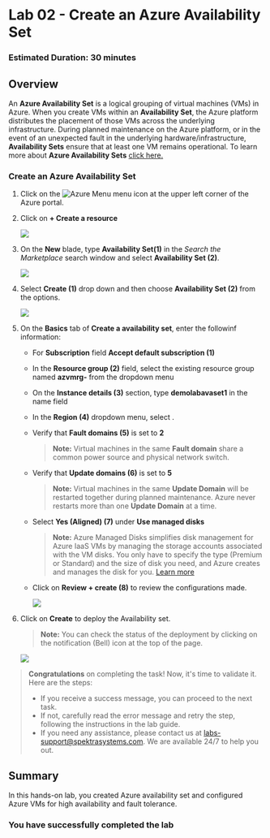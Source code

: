 ﻿# Lab 02 - Create an Azure Availability Set

### Estimated Duration: 30 minutes

## Overview

An **Azure Availability Set** is a logical grouping of virtual machines (VMs) in Azure. When you create VMs within an **Availability Set**, the Azure platform distributes the placement of those VMs across the underlying infrastructure. During planned maintenance on the Azure platform, or in the event of an unexpected fault in the underlying hardware/infrastructure, **Availability Sets** ensure that at least one VM remains operational. To learn more about **Azure Availability Sets** [click here.](https://learn.microsoft.com/en-us/azure/virtual-machines/availability-set-overview)

### Create an Azure Availability Set

1. Click on the ![Azure Menu](images/Hamburger.jpg)  menu icon at the upper left corner of the Azure portal.

3. Click on **+ Create a resource**

    ![](../instructions/images/lab1-image1.png)
   
5. On the **New** blade, type <copy> **Availability Set(1)** </copy> in the _Search the Marketplace_ search window and select **Availability Set (2)**.

    ![](../instructions/images/lab1-image2.png)
    
7. Select **Create (1)** drop down and then choose **Availability Set (2)** from the options.

     ![](../instructions/images/lab1-image3.png)
    
9. On the **Basics** tab of **Create a availability set**, enter the followinf information:

      - For **Subscription** field **Accept default subscription (1)** 
      - In the **Resource group (2)** field, select the existing resource group named **azvmrg-<inject key="Deployment ID" enableCopy="false"/>** from the dropdown menu
      - On the **Instance details (3)** section, type <copy>**demolabavaset1**</copy> in the name field
      - In the **Region (4)** dropdown menu, select **<inject key="Region" enableCopy="false"/>**.
      - Verify that **Fault domains (5)** is set to **2**

         > **Note:** Virtual machines in the same **Fault domain** share a common power source and physical network switch.

      - Verify that **Update domains (6)** is set to **5**

         > **Note:**  Virtual machines in the same **Update Domain** will be restarted together during planned maintenance. Azure never restarts more than one **Update Domain** at a time.

      - Select **Yes (Aligned) (7)** under **Use managed disks** 

          > **Note:** Azure Managed Disks simplifies disk management for Azure IaaS VMs by managing the storage accounts associated with the VM disks. You only have to specify the type (Premium or Standard) and the size of disk you need, and Azure creates and manages the disk for you. [Learn more](https://docs.microsoft.com/en-us/azure/storage/storage-managed-disks-overview)

      - Click on **Review + create (8)** to review the configurations made.

        ![](../instructions/images/lab1-image5.png)
     
14. Click on **Create** to deploy the Availability set.

    > **Note:** You can check the status of the deployment by clicking on the notification (Bell) icon at the top of the page.

       ![](https://github.com/SpektraSystems/CloudLabs-Azure/blob/master/azure-virtual-machine-and-compute/instructions/images/createAD.png?raw=true)

> **Congratulations** on completing the task! Now, it's time to validate it. Here are the steps:
> - If you receive a success message, you can proceed to the next task.
> - If not, carefully read the error message and retry the step, following the instructions in the lab guide. 
> - If you need any assistance, please contact us at labs-support@spektrasystems.com. We are available 24/7 to help you out.
    <validation step="3ee6fd50-bc86-4cd2-ba7f-9133ef70dea4" />

## Summary 

In this hands-on lab, you created Azure availability set and configured Azure VMs for high availability and fault tolerance.

### You have successfully completed the lab

